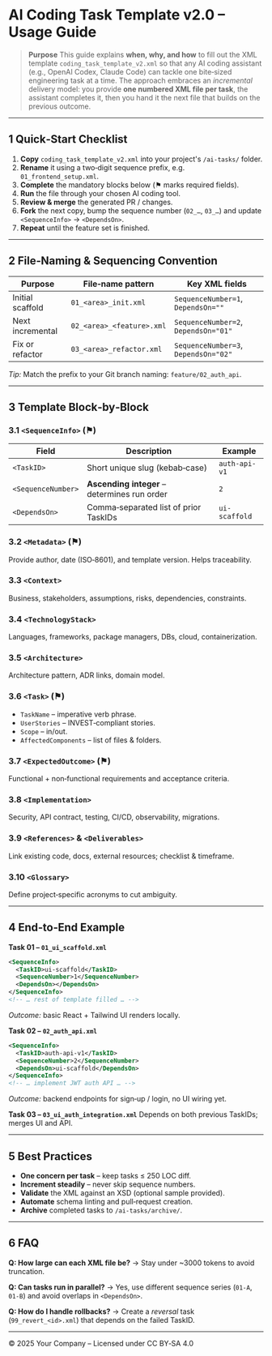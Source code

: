 # AI Coding Task Template v2.0 – Usage Guide

> **Purpose**  This guide explains **when, why, and how** to fill out the XML template `coding_task_template_v2.xml` so that any AI coding assistant (e.g., OpenAI Codex, Claude Code) can tackle one bite‑sized engineering task at a time. The approach embraces an *incremental* delivery model: you provide **one numbered XML file per task**, the assistant completes it, then you hand it the next file that builds on the previous outcome.

---

## 1  Quick‑Start Checklist

1. **Copy** `coding_task_template_v2.xml` into your project's `/ai-tasks/` folder.
2. **Rename** it using a two‑digit sequence prefix, e.g. `01_frontend_setup.xml`.
3. **Complete** the mandatory blocks below (⚑ marks required fields).
4. **Run** the file through your chosen AI coding tool.
5. **Review & merge** the generated PR / changes.
6. **Fork** the next copy, bump the sequence number (`02_…`, `03_…`) and update `<SequenceInfo>` → `<DependsOn>`.
7. **Repeat** until the feature set is finished.

---

## 2  File‑Naming & Sequencing Convention

| Purpose          | File‑name pattern         | Key XML fields                       |
| ---------------- | ------------------------- | ------------------------------------ |
| Initial scaffold | `01_<area>_init.xml`      | `SequenceNumber=1`, `DependsOn=""`   |
| Next incremental | `02_<area>_<feature>.xml` | `SequenceNumber=2`, `DependsOn="01"` |
| Fix or refactor  | `03_<area>_refactor.xml`  | `SequenceNumber=3`, `DependsOn="02"` |

*Tip:* Match the prefix to your Git branch naming: `feature/02_auth_api`.

---

## 3  Template Block‑by‑Block

### 3.1  `<SequenceInfo>` (⚑)

| Field              | Description                                  | Example       |
| ------------------ | -------------------------------------------- | ------------- |
| `<TaskID>`         | Short unique slug (kebab‑case)               | `auth-api-v1` |
| `<SequenceNumber>` | **Ascending integer** – determines run order | `2`           |
| `<DependsOn>`      | Comma‑separated list of prior TaskIDs        | `ui-scaffold` |

### 3.2  `<Metadata>` (⚑)

Provide author, date (ISO‑8601), and template version.  Helps traceability.

### 3.3  `<Context>`

Business, stakeholders, assumptions, risks, dependencies, constraints.

### 3.4  `<TechnologyStack>`

Languages, frameworks, package managers, DBs, cloud, containerization.

### 3.5  `<Architecture>`

Architecture pattern, ADR links, domain model.

### 3.6  `<Task>` (⚑)

* `TaskName` – imperative verb phrase.
* `UserStories` – INVEST‑compliant stories.
* `Scope` – in/out.
* `AffectedComponents` – list of files & folders.

### 3.7  `<ExpectedOutcome>` (⚑)

Functional + non‑functional requirements and acceptance criteria.

### 3.8  `<Implementation>`

Security, API contract, testing, CI/CD, observability, migrations.

### 3.9  `<References>` & `<Deliverables>`

Link existing code, docs, external resources; checklist & timeframe.

### 3.10  `<Glossary>`

Define project‑specific acronyms to cut ambiguity.

---

## 4  End‑to‑End Example

**Task 01 – `01_ui_scaffold.xml`**

```xml
<SequenceInfo>
  <TaskID>ui-scaffold</TaskID>
  <SequenceNumber>1</SequenceNumber>
  <DependsOn></DependsOn>
</SequenceInfo>
<!-- … rest of template filled … -->
```

*Outcome:* basic React + Tailwind UI renders locally.

**Task 02 – `02_auth_api.xml`**

```xml
<SequenceInfo>
  <TaskID>auth-api-v1</TaskID>
  <SequenceNumber>2</SequenceNumber>
  <DependsOn>ui-scaffold</DependsOn>
</SequenceInfo>
<!-- … implement JWT auth API … -->
```

*Outcome:* backend endpoints for sign‑up / login, no UI wiring yet.

**Task 03 – `03_ui_auth_integration.xml`**
Depends on both previous TaskIDs; merges UI and API.

---

## 5  Best Practices

* **One concern per task** – keep tasks ≤ 250 LOC diff.
* **Increment steadily** – never skip sequence numbers.
* **Validate** the XML against an XSD (optional sample provided).
* **Automate** schema linting and pull‑request creation.
* **Archive** completed tasks to `/ai-tasks/archive/`.

---

## 6  FAQ

**Q: How large can each XML file be?**  → Stay under \~3000 tokens to avoid truncation.

**Q: Can tasks run in parallel?**  → Yes, use different sequence series (`01-A`, `01-B`) and avoid overlaps in `<DependsOn>`.

**Q: How do I handle rollbacks?**  → Create a *reversal* task (`99_revert_<id>.xml`) that depends on the failed TaskID.

---

© 2025 Your Company – Licensed under CC BY‑SA 4.0
